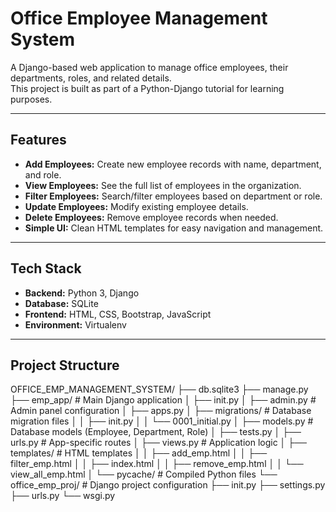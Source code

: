 # Office Employee Management System

A Django-based web application to manage office employees, their departments, roles, and related details.  
This project is built as part of a Python-Django tutorial for learning purposes.

---

## Features

- **Add Employees:** Create new employee records with name, department, and role.
- **View Employees:** See the full list of employees in the organization.
- **Filter Employees:** Search/filter employees based on department or role.
- **Update Employees:** Modify existing employee details.
- **Delete Employees:** Remove employee records when needed.
- **Simple UI:** Clean HTML templates for easy navigation and management.

---

## Tech Stack

- **Backend:** Python 3, Django
- **Database:** SQLite 
- **Frontend:** HTML, CSS, Bootstrap, JavaScript
- **Environment:** Virtualenv 

---

## Project Structure
OFFICE_EMP_MANAGEMENT_SYSTEM/
├── db.sqlite3
├── manage.py
├── emp_app/ # Main Django application
│ ├── init.py
│ ├── admin.py # Admin panel configuration
│ ├── apps.py
│ ├── migrations/ # Database migration files
│ │ ├── init.py
│ │ └── 0001_initial.py
│ ├── models.py # Database models (Employee, Department, Role)
│ ├── tests.py
│ ├── urls.py # App-specific routes
│ ├── views.py # Application logic
│ ├── templates/ # HTML templates
│ │ ├── add_emp.html
│ │ ├── filter_emp.html
│ │ ├── index.html
│ │ ├── remove_emp.html
│ │ └── view_all_emp.html
│ └── pycache/ # Compiled Python files
└── office_emp_proj/ # Django project configuration
├── init.py
├── settings.py
├── urls.py
└── wsgi.py
